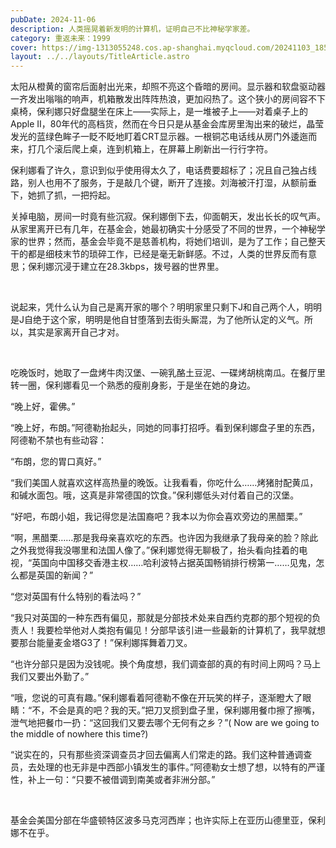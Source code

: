 ```yaml
---
pubDate: 2024-11-06
description: 人类摇晃着新发明的计算机，证明自己不比神秘学家差。
category: 重返未来：1999
cover: https://img-1313055248.cos.ap-shanghai.myqcloud.com/20241103_185223.jpg
layout: ../../layouts/TitleArticle.astro
---
```


太阳从橙黄的窗帘后面射出光来，却照不亮这个昏暗的房间。显示器和软盘驱动器一齐发出嗡嗡的响声，机箱散发出阵阵热浪，更加闷热了。这个狭小的房间容不下桌椅，保利娜只好盘腿坐在床上——实际上，是一堆被子上——对着桌子上的Apple
II，80年代的高档货，然而在今日只是从基金会库房里淘出来的破烂，晶莹发光的蓝绿色眸子一眨不眨地盯着CRT显示器。一根铜芯电话线从房门外逶迤而来，打几个滚后爬上桌，连到机箱上，在屏幕上刷新出一行行字符。

保利娜看了许久，意识到似乎使用得太久了，电话费要超标了；况且自己独占线路，别人也用不了服务，于是敲几个键，断开了连接。刘海被汗打湿，从额前垂下，她抓了抓，一把捋起。

关掉电脑，房间一时竟有些沉寂。保利娜倒下去，仰面朝天，发出长长的叹气声。从家里离开已有几年，在基金会，她最初确实十分感受了不同的世界，一个神秘学家的世界；然而，基金会毕竟不是慈善机构，将她们培训，是为了工作；自己整天干的都是细枝末节的琐碎工作，已经是毫无新鲜感。不过，人类的世界反而有意思；保利娜沉浸于建立在28.3kbps，拨号器的世界里。

<br/>

说起来，凭什么认为自己是离开家的哪个？明明家里只剩下J和自己两个人，明明是J自绝于这个家，明明是他自甘堕落到去街头厮混，为了他所认定的义气。所以，其实是家离开自己才对。

<br/>

吃晚饭时，她取了一盘烤牛肉汉堡、一碗乳酪土豆泥、一碟烤胡桃南瓜。在餐厅里转一圈，保利娜看见一个熟悉的瘦削身影，于是坐在她的身边。

“晚上好，霍佛。”

“晚上好，布朗。”阿德勒抬起头，同她的同事打招呼。看到保利娜盘子里的东西，阿德勒不禁也有些动容：

“布朗，您的胃口真好。”

“我们美国人就喜欢这样高热量的晚饭。让我看看，你吃什么……烤猪肘配黄瓜，和碱水面包。哦，这真是非常德国的饮食。”保利娜低头对付着自己的汉堡。

“好吧，布朗小姐，我记得您是法国裔吧？我本以为你会喜欢旁边的黑醋栗。”

“啊，黑醋栗……那是我母亲喜欢吃的东西。也许因为我继承了我母亲的脸？除此之外我觉得我没哪里和法国人像了。”保利娜觉得无聊极了，抬头看向挂着的电视，“英国向中国移交香港主权……哈利波特占据英国畅销排行榜第一……见鬼，怎么都是英国的新闻？”

“您对英国有什么特别的看法吗？”

“我只对英国的一种东西有偏见，那就是分部技术处来自西约克郡的那个短视的负责人！我要检举他对人类抱有偏见！分部早该引进一些最新的计算机了，我早就想要那台能量麦金塔G3了！”保利娜挥舞着刀叉。

“也许分部只是因为没钱呢。换个角度想，我们调查部的真的有时间上网吗？马上我们又要出外勤了。”

“哦，您说的可真有趣。”保利娜看着阿德勒不像在开玩笑的样子，逐渐瞪大了眼睛：“不，不会是真的吧？我的天。”把刀叉掼到盘子里，保利娜用餐巾擦了擦嘴，泄气地把餐巾一扔：“这回我们又要去哪个无何有之乡？”(
Now are we going to the middle of nowhere this time?)

“说实在的，只有那些资深调查员才回去偏离人们常走的路。我们这种普通调查员，去处理的也无非是中西部小镇发生的事件。”阿德勒女士想了想，以特有的严谨性，补上一句：“只要不被借调到南美或者非洲分部。”

<br/>

基金会美国分部在华盛顿特区波多马克河西岸；也许实际上在亚历山德里亚，保利娜不在乎。
